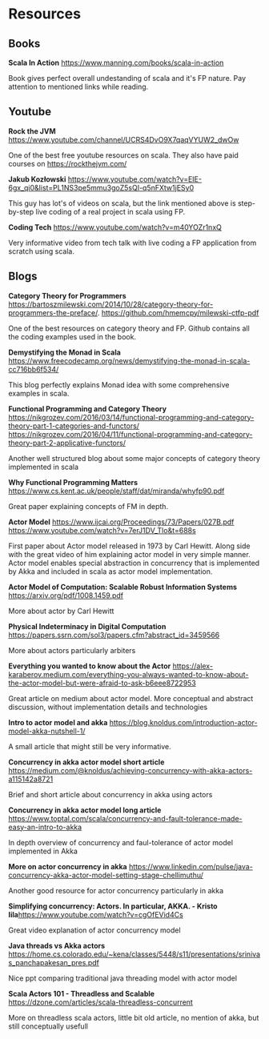 # Resources

## Books

**Scala In Action** https://www.manning.com/books/scala-in-action

Book gives perfect overall undestanding of scala and it's FP nature. Pay attention to mentioned links while reading.

## Youtube

**Rock the JVM** https://www.youtube.com/channel/UCRS4DvO9X7qaqVYUW2_dwOw

One of the best free youtube resources on scala. They also have paid courses on https://rockthejvm.com/

**Jakub Kozłowski** https://www.youtube.com/watch?v=EIE-6gx_qi0&list=PL1NS3pe5mmu3goZ5sQI-q5nFXtw1jESy0

This guy has lot's of videos on scala, but the link mentioned above is step-by-step live coding of a real project in scala using FP.

**Coding Tech** https://www.youtube.com/watch?v=m40YOZr1nxQ

Very informative video from tech talk with live coding a FP application from scratch using scala.

## Blogs

**Category Theory for Programmers** https://bartoszmilewski.com/2014/10/28/category-theory-for-programmers-the-preface/. https://github.com/hmemcpy/milewski-ctfp-pdf

One of the best resources on category theory and FP. Github contains all the coding examples used in the book.

**Demystifying the Monad in Scala** https://www.freecodecamp.org/news/demystifying-the-monad-in-scala-cc716bb6f534/

This blog perfectly explains Monad idea with some comprehensive examples in scala.

**Functional Programming and Category Theory** https://nikgrozev.com/2016/03/14/functional-programming-and-category-theory-part-1-categories-and-functors/
https://nikgrozev.com/2016/04/11/functional-programming-and-category-theory-part-2-applicative-functors/

Another well structured blog about some major concepts of category theory implemented in scala

**Why Functional Programming Matters** https://www.cs.kent.ac.uk/people/staff/dat/miranda/whyfp90.pdf

Great paper explaining concepts of FM in depth.

**Actor Model** https://www.ijcai.org/Proceedings/73/Papers/027B.pdf
https://www.youtube.com/watch?v=7erJ1DV_Tlo&t=688s

First paper about Actor model released in 1973 by Carl Hewitt. Along side with the great video of him explaining actor model in very simple manner.
Actor model enables special abstraction in concurrency that is implemented by Akka and included in scala as actor model implementation.

**Actor Model of Computation:
Scalable Robust Information Systems** https://arxiv.org/pdf/1008.1459.pdf

More about actor by Carl Hewitt

**Physical Indeterminacy in
Digital Computation** https://papers.ssrn.com/sol3/papers.cfm?abstract_id=3459566

More about actors particularly arbiters

**Everything you wanted to know about the Actor** https://alex-karaberov.medium.com/everything-you-always-wanted-to-know-about-the-actor-model-but-were-afraid-to-ask-b6eee8722953

Great article on medium about actor model. More conceptual and abstract discussion, without implementation details and technologies

**Intro to actor model and akka** https://blog.knoldus.com/introduction-actor-model-akka-nutshell-1/

A small article that might still be very informative.

**Concurrency in akka actor model short article** https://medium.com/@knoldus/achieving-concurrency-with-akka-actors-a115142a8721

Brief and short article about concurrency in akka using actors

**Concurrency in akka actor model long article** https://www.toptal.com/scala/concurrency-and-fault-tolerance-made-easy-an-intro-to-akka

In depth overview of concurrency and faul-tolerance of actor model implemented in Akka

**More on actor concurrency in akka** https://www.linkedin.com/pulse/java-concurrency-akka-actor-model-setting-stage-chellimuthu/

Another good resource for actor concurrency particularly in akka

**Simplifying concurrency: Actors. In particular, AKKA. - Kristo Iila**https://www.youtube.com/watch?v=cgOfEVid4Cs

Great video explanation of actor concurrency model

**Java threads vs Akka actors** https://home.cs.colorado.edu/~kena/classes/5448/s11/presentations/srinivas_panchapakesan_pres.pdf

Nice ppt comparing traditional java threading model with actor model

**Scala Actors 101 - Threadless and Scalable** https://dzone.com/articles/scala-threadless-concurrent

More on threadless scala actors, little bit old article, no mention of akka, but still conceptually usefull

